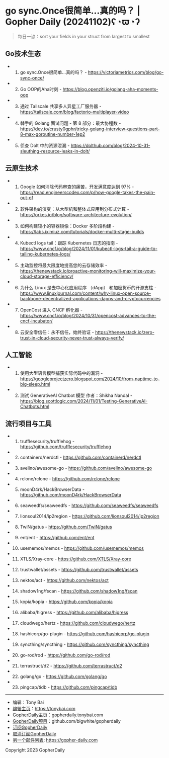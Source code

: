 # go sync.Once很简单...真的吗？ | Gopher Daily (20241102)ʕ◔ϖ◔ʔ

>每日一谚：sort your fields in your struct from largest to smallest

## Go技术生态


- 1. go sync.Once很简单...真的吗？ - https://victoriametrics.com/blog/go-sync-once/

- 2. Go OOP的Aha时刻 - https://blog.openziti.io/golang-aha-moments-oop

- 3. 通过 Tailscale 共享多人异星工厂服务器 - https://tailscale.com/blog/factorio-multiplayer-video

- 4. 棘手的 Golang 面试问题 - 第 8 部分：最大协程数 - https://dev.to/crusty0gphr/tricky-golang-interview-questions-part-8-max-goroutine-number-1ep2

- 5. 侦查 Dolt 中的资源泄漏 - https://dolthub.com/blog/2024-10-31-sleuthing-resource-leaks-in-dolt/


## 云原生技术


- 1. Google 如何消除代码审查的痛苦，开发满意度达到 97% - https://read.engineerscodex.com/p/how-google-takes-the-pain-out-of

- 2. 软件架构的演变：从大型机和整体式应用到分布式计算 - https://orkes.io/blog/software-architecture-evolution/

- 3. 如何构建较小的容器镜像：Docker 多阶段构建 - https://labs.iximiuz.com/tutorials/docker-multi-stage-builds

- 4. Kubectl logs tail：跟踪 Kubernetes 日志的指南 - https://www.cncf.io/blog/2024/11/01/kubectl-logs-tail-a-guide-to-tailing-kubernetes-logs/

- 5. 主动监控将最大限度地提高您的云存储效率 - https://thenewstack.io/proactive-monitoring-will-maximize-your-cloud-storage-efficiency/

- 6. 为什么 Linux 是去中心化应用程序 （dApp） 和加密货币的开源支柱 - https://www.linuxjournal.com/content/why-linux-open-source-backbone-decentralized-applications-dapps-and-cryptocurrencies

- 7. OpenCost 进入 CNCF 孵化器 - https://www.cncf.io/blog/2024/10/31/opencost-advances-to-the-cncf-incubator/

- 8. 云安全零信任：永不信任，始终验证 - https://thenewstack.io/zero-trust-in-cloud-security-never-trust-always-verify/


## 人工智能


- 1. 使用大型语言模型捕获实际代码中的漏洞 - https://googleprojectzero.blogspot.com/2024/10/from-naptime-to-big-sleep.html

- 2. 测试 GenerativeAI Chatbot 模型 作者：Shikha Nandal - https://blog.scottlogic.com/2024/11/01/Testing-GenerativeAI-Chatbots.html


## 流行项目与工具


- 1. trufflesecurity/trufflehog - https://github.com/trufflesecurity/trufflehog

- 2. containerd/nerdctl - https://github.com/containerd/nerdctl

- 3. avelino/awesome-go - https://github.com/avelino/awesome-go

- 4. rclone/rclone - https://github.com/rclone/rclone

- 5. moonD4rk/HackBrowserData - https://github.com/moonD4rk/HackBrowserData

- 6. seaweedfs/seaweedfs - https://github.com/seaweedfs/seaweedfs

- 7. lionsoul2014/ip2region - https://github.com/lionsoul2014/ip2region

- 8. TwiN/gatus - https://github.com/TwiN/gatus

- 9. ent/ent - https://github.com/ent/ent

- 10. usememos/memos - https://github.com/usememos/memos

- 11. XTLS/Xray-core - https://github.com/XTLS/Xray-core

- 12. trustwallet/assets - https://github.com/trustwallet/assets

- 13. nektos/act - https://github.com/nektos/act

- 14. shadow1ng/fscan - https://github.com/shadow1ng/fscan

- 15. kopia/kopia - https://github.com/kopia/kopia

- 16. alibaba/higress - https://github.com/alibaba/higress

- 17. cloudwego/hertz - https://github.com/cloudwego/hertz

- 18. hashicorp/go-plugin - https://github.com/hashicorp/go-plugin

- 19. syncthing/syncthing - https://github.com/syncthing/syncthing

- 20. go-rod/rod - https://github.com/go-rod/rod

- 21. terrastruct/d2 - https://github.com/terrastruct/d2

- 22. golang/go - https://github.com/golang/go

- 23. pingcap/tidb - https://github.com/pingcap/tidb


----

- 编辑：Tony Bai
- [编辑主页](https://tonybai.com)：https://tonybai.com
- [GopherDaily主页](https://gopherdaily.tonybai.com)：gopherdaily.tonybai.com
- [GopherDaily项目](https://github.com/bigwhite/gopherdaily)：github.com/bigwhite/gopherdaily
- [订阅GopherDaily](https://gopherdaily.tonybai.com/subscribe)
- [取消订阅GopherDaily](https://gopherdaily.tonybai.com/unsubscribe)
- [另一个邮件列表](https://gopher-daily.com): https://gopher-daily.com

Copyright 2023 GopherDaily

